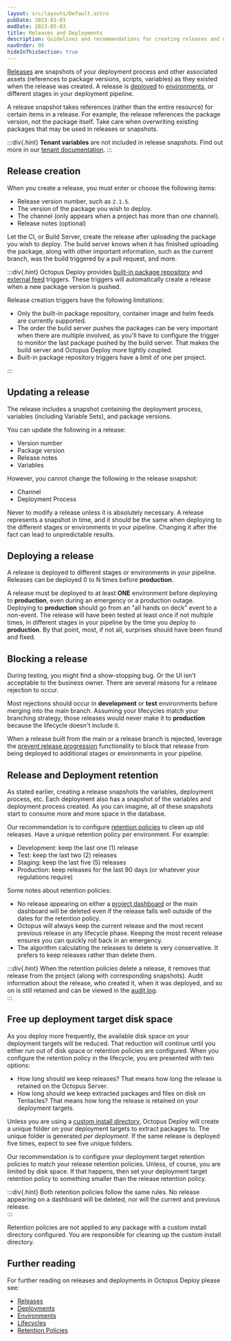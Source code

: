 ```yaml
---
layout: src/layouts/Default.astro
pubDate: 2023-01-01
modDate: 2023-05-03
title: Releases and Deployments
description: Guidelines and recommendations for creating releases and deploying them in Octopus Deploy.
navOrder: 95
hideInThisSection: true
---
```


[Releases](/docs/releases/) are snapshots of your deployment process and other associated assets (references to package versions, scripts, variables) as they existed when the release was created. A release is [deployed](/docs/deployments/) to [environments](/docs/infrastructure/environments), or different stages in your deployment pipeline.

A release snapshot takes references (rather than the entire resource) for certain items in a release. For example, the release references the package version, not the package itself. Take care when overwriting existing packages that may be used in releases or snapshots.

:::div{.hint}
**Tenant variables** are not included in release snapshots. Find out more in our [tenant documentation](/docs/tenants/tenant-variables).
:::

## Release creation

When you create a release, you must enter or choose the following items:

- Release version number, such as `2.1.5`.
- The version of the package you wish to deploy.
- The channel (only appears when a project has more than one channel).
- Release notes (optional)

Let the CI, or Build Server, create the release after uploading the package you wish to deploy. The build server knows when it has finished uploading the package, along with other important information, such as the current branch, was the build triggered by a pull request, and more.

:::div{.hint}
Octopus Deploy provides [built-in package repository](/docs/projects/project-triggers/built-in-package-repository-triggers) and [external feed](/docs/projects/project-triggers/external-feed-triggers) triggers. These triggers will automatically create a release when a new package version is pushed.

Release creation triggers have the following limitations:

- Only the built-in package repository, container image and helm feeds are currently supported.
- The order the build server pushes the packages can be very important when there are multiple involved, as you'll have to configure the trigger to monitor the last package pushed by the build server. That makes the build server and Octopus Deploy more tightly coupled.
- Built-in package repository triggers have a limit of one per project.

:::

## Updating a release

The release includes a snapshot containing the deployment process, variables (including Variable Sets), and package versions.

You can update the following in a release:

- Version number
- Package version
- Release notes
- Variables

However, you cannot change the following in the release snapshot:

- Channel
- Deployment Process

Never to modify a release unless it is absolutely necessary. A release represents a snapshot in time, and it should be the same when deploying to the different stages or environments in your pipeline. Changing it after the fact can lead to unpredictable results.

## Deploying a release

A release is deployed to different stages or environments in your pipeline. Releases can be deployed 0 to N times before **production**.

A release must be deployed to at least **ONE** environment before deploying to **production**, even during an emergency or a production outage. Deploying to **production** should go from an "all hands on deck" event to a non-event. The release will have been tested at least once if not multiple times, in different stages in your pipeline by the time you deploy to **production**. By that point, most, if not all, surprises should have been found and fixed.

## Blocking a release

During testing, you might find a show-stopping bug. Or the UI isn't acceptable to the business owner. There are several reasons for a release rejection to occur.

Most rejections should occur in **development** or **test** environments before merging into the main branch. Assuming your lifecycles match your branching strategy, those releases would never make it to **production** because the lifecycle doesn't include it.

When a release built from the main or a release branch is rejected, leverage the [prevent release progression](/docs/releases/prevent-release-progression) functionality to block that release from being deployed to additional stages or environments in your pipeline.

## Release and Deployment retention

As stated earlier, creating a release snapshots the variables, deployment process, etc. Each deployment also has a snapshot of the variables and deployment process created. As you can imagine, all of these snapshots start to consume more and more space in the database.

Our recommendation is to configure [retention policies](/docs/administration/retention-policies) to clean up old releases. Have a unique retention policy per environment. For example:

- Development: keep the last one (1) release
- Test: keep the last two (2) releases
- Staging: keep the last five (5) releases
- Production: keep releases for the last 90 days (or whatever your regulations require)

Some notes about retention policies:

- No release appearing on either a [project dashboard](/docs/projects/project-dashboard) or the main dashboard will be deleted even if the release falls well outside of the dates for the retention policy.
- Octopus will always keep the current release and the most recent previous release in any lifecycle phase. Keeping the most recent release ensures you can quickly roll back in an emergency.
- The algorithm calculating the releases to delete is very conservative. It prefers to keep releases rather than delete them.

:::div{.hint}
When the retention policies delete a release, it removes that release from the project (along with corresponding snapshots). Audit information about the release, who created it, when it was deployed, and so on is still retained and can be viewed in the [audit log](/docs/security/users-and-teams/auditing).  
:::

## Free up deployment target disk space

As you deploy more frequently, the available disk space on your deployment targets will be reduced. That reduction will continue until you either run out of disk space or retention policies are configured. When you configure the retention policy in the lifecycle, you are presented with two options:

- How long should we keep releases? That means how long the release is retained on the Octopus Server.
- How long should we keep extracted packages and files on disk on Tentacles? That means how long the release is retained on your deployment targets.

Unless you are using a [custom install directory](/docs/projects/steps/configuration-features/custom-installation-directory), Octopus Deploy will create a unique folder on your deployment targets to extract packages to. The unique folder is generated *per deployment*. If the same release is deployed five times, expect to see five unique folders.

Our recommendation is to configure your deployment target retention policies to match your release retention policies. Unless, of course, you are limited by disk space. If that happens, then set your deployment target retention policy to something smaller than the release retention policy.

:::div{.hint}
Both retention policies follow the same rules. No release appearing on a dashboard will be deleted, nor will the current and previous release.  
:::

Retention policies are not applied to any package with a custom install directory configured. You are responsible for cleaning up the custom install directory.

## Further reading

For further reading on releases and deployments in Octopus Deploy please see:

- [Releases](/docs/releases)
- [Deployments](/docs/deployments)
- [Environments](/docs/infrastructure/environments)
- [Lifecycles](/docs/releases/lifecycles)
- [Retention Policies](/docs/administration/retention-policies)
